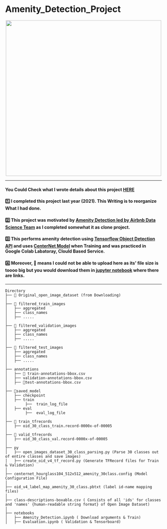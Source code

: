 # Amenity_Detection_Project


<p align="center">
  <img width="500" src="https://miro.medium.com/max/828/1*jhMFMvsBH94z0PCGWv8J6g.png" "Amenity Detection">
</p>

-----

#### You Could Check what I wrote details about this project [HERE](https://seongwoong-sk.github.io/2021-10-04-airbnb-clone-project-amenity-detection/)

#### 1️⃣ I completed this project last year (2021). This Writing is to reorganize What I had done.

#### 2️⃣ This project was motivated by [Amenity Detection led by Airbnb Data Science Team](https://medium.com/airbnb-engineering/amenity-detection-and-beyond-new-frontiers-of-computer-vision-at-airbnb-144a4441b72e) as I completed somewhat it as clone project.

#### 3️⃣ This performs amenity detection using [Tensorflow Object Detection API](https://github.com/tensorflow/models/tree/master/research/object_detection) and uses [CenterNet Model](https://arxiv.org/pdf/1904.07850.pdf) when Training and was practiced in Google Colab Labatoray, Clould Based Service.

#### 4️⃣ Moreover, 🎇 means I could not be able to upload here as its' file size is toooo big but you would download them in [jupyter notebook](https://github.com/Seongwoong-sk/Amenity_Detection_Project/blob/main/notebooks/Amenity_Detection.ipynb) where there are links. 

-----
```
Directory
├── 🎇 Original_open_image_dataset (from Downloading)
│
├── 🎇 filtered_train_images
│   ├── aggregated
│   ├── class_names
│   ├── .....
│
├── 🎇 filtered_validation_images
│   ├── aggregated
│   ├── class_names
│   ├── .....
│
├── 🎇 filtered_test_images
│   ├── aggregated
│   ├── class_names
│   ├── .....
│
├── annotations
│   ├── 🎇 train-annotations-bbox.csv
│   ├── validation-annotations-bbox.csv
│   ├── 🎇test-annotations-bbox.csv
│
├── 🎇saved_model
│   ├── checkpoint
│   ├── train
│        ├──  train_log_file
│   ├── eval
│        ├──  eval_log_file
│
├── 🎇 train_tfrecords
│   ├── oid_30_class_train.record-0000x-of-00005
│
├── 🎇 valid_tfrecords
│   ├── oid_30_class_val.record-0000x-of-00005
│
├── py
│   ├── open_images_dataset_30_class_parsing.py (Parse 30 classes out of entire classes and save images)
│   ├── create_oid_v4_tf_record.py (Generate TFRecord files for Train & Validation) 
│
├── centernet_hourglass104_512x512_amenity_30class.config (Model Configuration File)
│
├── oid_v4_label_map_amenity_30_class.pbtxt (label id-name mapping files)
│
├── class-descriptions-boxable.csv ( Consists of all 'ids' for classes and 'names' {human-readable string format} of Open Image Dataset)
│
├── notebooks
│   ├── Amenity_Detection.ipynb ( Download arguments & Train)
│   ├── Evaluation.ipynb ( Validation & Tensorboard)
```
